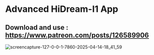 # Advanced HiDream-I1 App

## Download and use : https://www.patreon.com/posts/126589906

![screencapture-127-0-0-1-7860-2025-04-14-18_41_59](https://github.com/user-attachments/assets/f4ee97e3-8fa8-4e38-bf7b-eba25ffbeac3)
